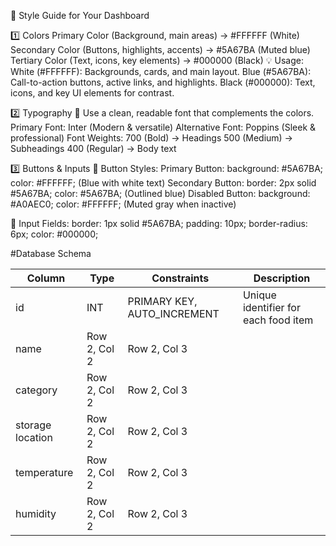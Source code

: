 🎨 Style Guide for Your Dashboard

1️⃣ Colors
Primary Color (Background, main areas) → #FFFFFF (White)
Secondary Color (Buttons, highlights, accents) → #5A67BA (Muted blue)
Tertiary Color (Text, icons, key elements) → #000000 (Black)
💡 Usage:
White (#FFFFFF): Backgrounds, cards, and main layout.
Blue (#5A67BA): Call-to-action buttons, active links, and highlights.
Black (#000000): Text, icons, and key UI elements for contrast.

2️⃣ Typography
📌 Use a clean, readable font that complements the colors.
Primary Font: Inter (Modern & versatile)
Alternative Font: Poppins (Sleek & professional)
Font Weights:
700 (Bold) → Headings
500 (Medium) → Subheadings
400 (Regular) → Body text

3️⃣ Buttons & Inputs
🔘 Button Styles:
Primary Button: background: #5A67BA; color: #FFFFFF; (Blue with white text)
Secondary Button: border: 2px solid #5A67BA; color: #5A67BA; (Outlined blue)
Disabled Button: background: #A0AEC0; color: #FFFFFF; (Muted gray when inactive)

🔲 Input Fields:
border: 1px solid #5A67BA;
padding: 10px;
border-radius: 6px;
color: #000000;

#Database Schema

| Column   | Type     | Constraints  | Description  |
|----------|----------|--------------|--------------|
| id       | INT | PRIMARY KEY, AUTO_INCREMENT | Unique identifier for each food item |
| name     | Row 2, Col 2 | Row 2, Col 3 |
| category | Row 2, Col 2 | Row 2, Col 3 |
| storage location | Row 2, Col 2 | Row 2, Col 3 |
| temperature | Row 2, Col 2 | Row 2, Col 3 |
| humidity | Row 2, Col 2 | Row 2, Col 3 |
